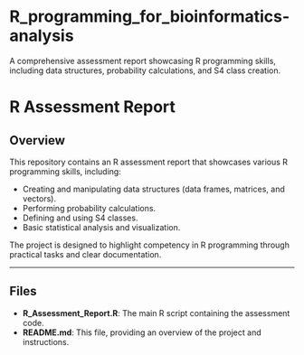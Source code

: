 # R_programming_for_bioinformatics-analysis
 A comprehensive assessment report showcasing R programming skills, including data structures, probability calculations, and S4 class creation.
# R Assessment Report

## Overview
This repository contains an R assessment report that showcases various R programming skills, including:

- Creating and manipulating data structures (data frames, matrices, and vectors).
- Performing probability calculations.
- Defining and using S4 classes.
- Basic statistical analysis and visualization.

The project is designed to highlight competency in R programming through practical tasks and clear documentation.

---

## Files

- **R_Assessment_Report.R**: The main R script containing the assessment code.
- **README.md**: This file, providing an overview of the project and instructions.
